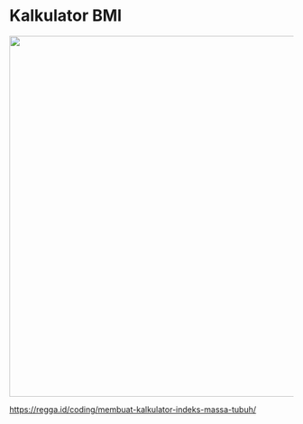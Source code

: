 # Kalkulator BMI

<img src="https://regga.id/static/634232327b4cbc606f3dff478861d599/533d0/regga-rantai-membuat-kalkulator-bmi-menggunakan-jquery-o.jpg" width="640">

https://regga.id/coding/membuat-kalkulator-indeks-massa-tubuh/
